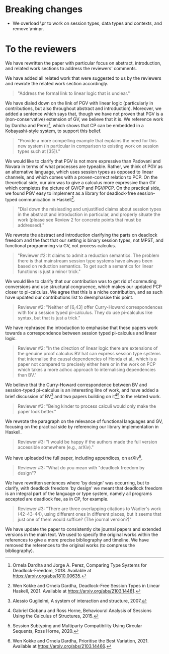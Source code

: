 # Breaking changes

- We overload \pr to work on session types, data types and contexts, and remove \minpr.

# To the reviewers

We have rewritten the paper with particular focus on abstract, introduction, and related work sections to address the reviewers' comments.

We have added all related work that were suggested to us by the reviewers and rewrote the related work section accordingly.

> "Address the formal link to linear logic that is unclear."

We have dialed down on the link of PGV with linear logic (particularly in contributions, but also throughout abstract and introduction). Moreover, we added a sentence which says that, though we have not proven that PGV is a (non-conservative) extension of GV, we believe that it is. We reference work by Dardha and Perez[^1], which shows that CP can be embedded in a Kobayashi-style system, to support this belief.

> "Provide a more compelling example that explains the need for this new system (in particular in comparison to existing work on session types such at [35])."

We would like to clarify that PGV is not more expressive than Padovani and Novara in terms of what processes are typeable. Rather, we think of PGV as an alternative language, which uses session types as opposed to linear channels, and which comes with a proven-correct relation to PCP. On the theoretical side, our aim was to give a calculus more expressive than GV which completes the picture of GV/CP and PGV/PCP. On the practical side, we found PGV easy to implement as a library for deadlock-free session-typed communication in Haskell[^2].

> "Dial down the misleading and unjustified claims about session types in the abstract and introduction in particular, and properly situate the work (please see Review 2 for concrete points that must be addressed)."

We rewrote the abstract and introduction clarifying the parts on deadlock freedom and the fact that our setting is binary session types, not MPST, and functional programming via GV, not process calculus.

> "Reviewer #2: It claims to admit a reduction semantics. The problem there is that mainstream session type systems have always been based on reduction semantics. To get such a semantics for linear functions is just a minor trick."

We would like to clarify that our contribution was to get rid of commuting conversions and use structural congruence, which makes our updated PCP closer to pi-calculus. We agree that this is a niche contribution, and as such have updated our contributions list to deemphasise this point.

> Reviewer #2: "Neither of [6,43] offer Curry-Howard correspondences with for a session typed pi-calculus. They do use pi-calculus like syntax, but that is just a trick."

We have rephrased the introduction to emphasise that these papers work towards a correspondence between session typed pi-calculus and linear logic.

> Reviewer #2: "In the direction of linear logic there are extensions of the genuine proof calculus BV hat can express session type systems that internalise the causal dependencies of Honda et al., which is a paper not compared to precisely either here or in the work on PCP which takes a more adhoc approach to internalising dependencies than BV."

We believe that the Curry-Howard correspondence between BV and session-typed pi-calculus is an interesting line of work, and have added a brief discussion of BV[^3] and two papers building on it[^4][^5] to the related work.

> Reviewer #3: "Being kinder to process calculi would only make the paper look better."

We rewrote the paragraph on the relevance of functional languages and GV, focusing on the practical side by referencing our library implementation in Haskell.

> Reviewer #3: "I would be happy if the authors made the full version accessible somewhere (e.g., arXiv)."

We have uploaded the full paper, including appendices, on arXiv[^6].

> Reviewer #3: "What do you mean with "deadlock freedom by design"?

We have rewritten sentences where 'by design' was occurring, but to clarify, with deadlock freedom 'by design' we meant that deadlock freedom is an integral part of the language or type system, namely all programs accepted are deadlock fee, as in CP, for example.

> Reviewer #3: "There are three overlapping citations to Wadler's work (42-43-44), using different ones in different places, but it seems that just one of them would suffice? (The journal version?)"

We have update the paper to consistently cite journal papers and extended versions in the main text. We used to specify the original works within the references to give a more precise bibliography and timeline. We have removed the references to the original works (to compress the bibliography).

[^1]: Ornela Dardha and Jorge A. Perez, Comparing Type Systems for Deadlock-Freedom, 2018. Available at <https://arxiv.org/abs/1810.00635>.
[^2]: Wen Kokke and Ornela Dardha, Deadlock-Free Session Types in Linear Haskell, 2021. Available at <https://arxiv.org/abs/2103.14481>.
[^3]: Alessio Guglielmi, A system of interaction and structure, 2007.
[^4]: Gabriel Ciobanu and Ross Horne, Behavioural Analysis of Sessions Using the Calculus of Structures, 2015.
[^5]: Session Subtyping and Multiparty Compatibility Using Circular Sequents, Ross Horne, 2020.
[^6]: Wen Kokke and Ornela Dardha, Prioritise the Best Variation, 2021. Available at <https://arxiv.org/abs/2103.14466>.

